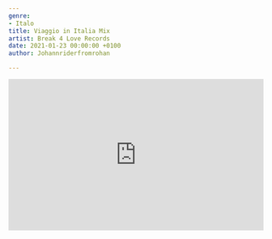 ```yaml
---
genre:
- Italo
title: Viaggio in Italia Mix
artist: Break 4 Love Records
date: 2021-01-23 00:00:00 +0100
author: Johannriderfromrohan

---
```

<iframe width="100%" height="300" scrolling="no" frameborder="no" allow="autoplay" src="https://w.soundcloud.com/player/?url=https%3A//api.soundcloud.com/tracks/916706890&color=%23ff5500&auto_play=false&hide_related=false&show_comments=true&show_user=true&show_reposts=false&show_teaser=true&visual=true"></iframe>